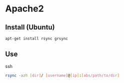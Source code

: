 # Apache2
## Install (Ubuntu)
```bash
apt-get install rsync grsync
```

## Use
ssh
```bash
rsync -azh [dir]/ [username]@[ip]:[abs/path/to/dir]
```
